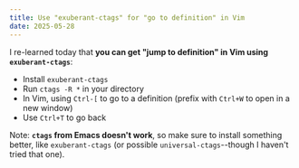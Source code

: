 ```yaml
---
title: Use "exuberant-ctags" for "go to definition" in Vim
date: 2025-05-28
---
```

I re-learned today that **you can get "jump to definition" in Vim using `exuberant-ctags`**:

* Install `exuberant-ctags`
* Run `ctags -R *` in your directory
* In Vim, using `Ctrl-[` to go to a definition (prefix with `Ctrl+W` to open in a new window)
* Use `Ctrl+T` to go back

Note: **`ctags` from Emacs doesn't work**, so make sure to install something better, like `exuberant-ctags` (or possible `universal-ctags`--though I haven't tried that one).

